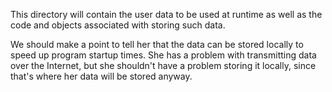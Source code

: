 This directory will contain the user data to be used at runtime as well as
the code and objects associated with storing such data.

We should make a point to tell her that the data can be stored locally to
speed up program startup times. She has a problem with transmitting data
over the Internet, but she shouldn't have a problem storing it locally, 
since that's where her data will be stored anyway.

